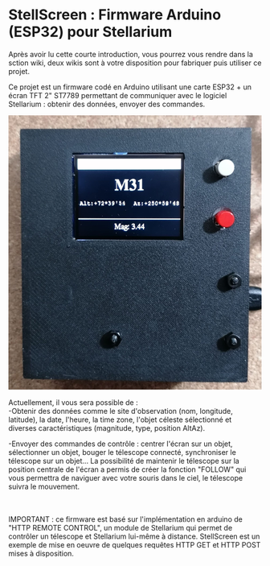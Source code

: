# StellScreen : Firmware Arduino (ESP32) pour Stellarium

Après avoir lu cette courte introduction, vous pourrez vous rendre dans la sction wiki, deux wikis sont à votre disposition pour fabriquer puis utiliser ce projet.<br>

Ce projet est un firmware codé en Arduino utilisant une carte ESP32 + un écran TFT 2" ST7789 permettant de communiquer avec le logiciel Stellarium : obtenir des données, envoyer des commandes.

![](https://github.com/AstrAuDobson/StellScreen-Firmware-Arduino-ESP32-pour-Stellarium/blob/main/ecran_principal.jpg)

Actuellement, il vous sera possible de : <br>
-Obtenir des données comme le site d'observation (nom, longitude, latitude), la date, l'heure, la time zone, l'objet céleste sélectionné et diverses caractéristiques (magnitude, type, position AltAz).

-Envoyer des commandes de contrôle : centrer l'écran sur un objet, sélectionner un objet, bouger le télescope connecté, synchroniser le télescope sur un objet...
La possibilité de maintenir le télescope sur la position centrale de l'écran a permis de créer la fonction "FOLLOW" qui vous permettra de naviguer avec votre souris dans le ciel, le télescope suivra le mouvement. <br><br><br>

IMPORTANT : ce firmware est basé sur l'implémentation en arduino de "HTTP REMOTE CONTROL", un module de Stellarium qui permet de contrôler un télescope et Stellarium lui-même à distance. StellScreen est un exemple de mise en oeuvre de quelques requêtes HTTP GET et HTTP POST mises à disposition.
